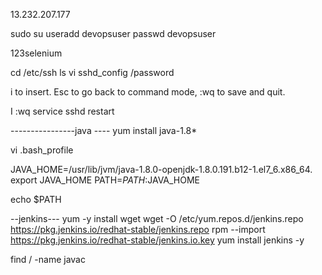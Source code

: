 13.232.207.177



sudo su
useradd devopsuser
passwd devopsuser


123selenium

cd /etc/ssh
ls
vi sshd_config
/password

i to insert. Esc to go back to command mode, :wq to save and quit.

I
:wq
service sshd restart


----------------java ----
yum install java-1.8*

vi .bash_profile

JAVA_HOME=/usr/lib/jvm/java-1.8.0-openjdk-1.8.0.191.b12-1.el7_6.x86_64. 
export JAVA_HOME
PATH=$PATH:$JAVA_HOME


echo $PATH

--jenkins---
yum -y install wget
wget -O /etc/yum.repos.d/jenkins.repo https://pkg.jenkins.io/redhat-stable/jenkins.repo
rpm --import https://pkg.jenkins.io/redhat-stable/jenkins.io.key
yum install jenkins -y


find / -name javac

